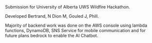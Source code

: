 Submission for University of Alberta UWS Wildfire Hackathon.

Developed Bertrand, N Dion M, Gouled J, Phill.

Majority of backend work was done on the AWS console using lambda functions, DynamoDB, SNS Service for mobile communication
and for future plans bedrock to enable the AI Chatbot.
